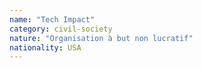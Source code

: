 ```yaml
---
name: "Tech Impact"
category: civil-society
nature: "Organisation à but non lucratif"
nationality: USA
---
```

